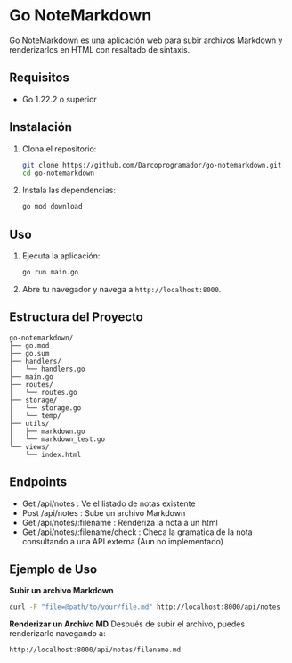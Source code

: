 # Go NoteMarkdown

Go NoteMarkdown es una aplicación web para subir archivos Markdown y renderizarlos en HTML con resaltado de sintaxis.

## Requisitos

- Go 1.22.2 o superior

## Instalación

1. Clona el repositorio:

    ```sh
    git clone https://github.com/Darcoprogramador/go-notemarkdown.git
    cd go-notemarkdown
    ```

2. Instala las dependencias:

    ```sh
    go mod download
    ```

## Uso

1. Ejecuta la aplicación:

    ```sh
    go run main.go
    ```

2. Abre tu navegador y navega a `http://localhost:8000`.

## Estructura del Proyecto

```plaintext
go-notemarkdown/
├── go.mod
├── go.sum
├── handlers/
│   └── handlers.go
├── main.go
├── routes/
│   └── routes.go
├── storage/
│   └── storage.go
│   └── temp/
├── utils/
│   ├── markdown.go
│   └── markdown_test.go
└── views/
    └── index.html
```

## Endpoints
- Get /api/notes : Ve el listado de notas existente
- Post /api/notes : Sube un archivo Markdown
- Get /api/notes/:filename : Renderiza la nota a un html
- Get /api/notes/:filename/check : Checa la gramatica de la nota consultando a una API externa (Aun no implementado)

## Ejemplo de Uso
**Subir un archivo Markdown**
```sh
curl -F "file=@path/to/your/file.md" http://localhost:8000/api/notes
```
**Renderizar un Archivo MD**
Después de subir el archivo, puedes renderizarlo navegando a:
```plaintext
http://localhost:8000/api/notes/filename.md
```
